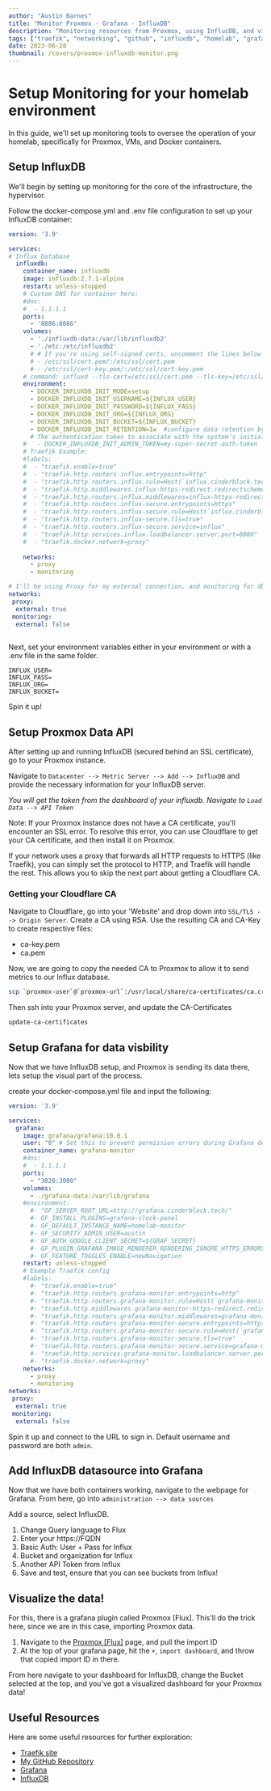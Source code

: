 ```yaml
---
author: "Austin Barnes"
title: "Monitor Proxmox - Grafana - InfluxDB"
description: "Monitoring resources from Proxmox, using InflucDB, and visualizing with Grafana."
tags: ["traefik", "networking", "github", "influxdb", "homelab", "grafana"]
date: 2023-06-28
thumbnail: /covers/proxmox-influxdb-monitor.png
---
```


# Setup Monitoring for your homelab environment
In this guide, we'll set up monitoring tools to oversee the operation of your homelab, specifically for Proxmox, VMs, and Docker containers.

## Setup InfluxDB
We'll begin by setting up monitoring for the core of the infrastructure, the hypervisor.

Follow the docker-compose.yml and .env file configuration to set up your InfluxDB container:

```yml
version: '3.9'

services:
# Influx Database
  influxdb:
    container_name: influxdb
    image: influxdb:2.7.1-alpine
    restart: unless-stopped
    # Custom DNS for container here:
    #dns:
    #  - 1.1.1.1
    ports:
      - '8086:8086'
    volumes:
      - './influxdb-data:/var/lib/influxdb2'
      - './etc:/etc/influxdb2'
      # # If you're using self-signed certs, uncomment the lines below
      # - /etc/ssl/cert.pem/:/etc/ssl/cert.pem  
      # - /etc/ssl/cert-key.pem/:/etc/ssl/cert-key.pem
    # command: influxd --tls-cert=/etc/ssl/cert.pem --tls-key=/etc/ssl/cert-key.pem 
    environment:
      - DOCKER_INFLUXDB_INIT_MODE=setup
      - DOCKER_INFLUXDB_INIT_USERNAME=${INFLUX_USER}
      - DOCKER_INFLUXDB_INIT_PASSWORD=${INFLUX_PASS}
      - DOCKER_INFLUXDB_INIT_ORG=${INFLUX_ORG}
      - DOCKER_INFLUXDB_INIT_BUCKET=${INFLUX_BUCKET}
      - DOCKER_INFLUXDB_INIT_RETENTION=1w  #configure data retention by week count
      # The authentication token to associate with the system's initial super-user. If not set, a token will be auto-generated by the system.
    #   - DOCKER_INFLUXDB_INIT_ADMIN_TOKEN=my-super-secret-auth-token
    # Traefik Example:
    #labels:
    #  - "traefik.enable=true"
    #  - "traefik.http.routers.influx.entrypoints=http"
    #  - "traefik.http.routers.influx.rule=Host(`influx.cinderblock.tech`)"
    #  - "traefik.http.middlewares.influx-https-redirect.redirectscheme.scheme=https"
    #  - "traefik.http.routers.influx.middlewares=influx-https-redirect"
    #  - "traefik.http.routers.influx-secure.entrypoints=https"
    #  - "traefik.http.routers.influx-secure.rule=Host(`influx.cinderblock.tech`)"
    #  - "traefik.http.routers.influx-secure.tls=true"
    #  - "traefik.http.routers.influx-secure.service=influx"
    #  - "traefik.http.services.influx.loadbalancer.server.port=8086"
    #  - "traefik.docker.network=proxy"    
    
    networks:
      - proxy
      - monitoring

# I'll be using Proxy for my external connection, and monitoring for db to db network communication
networks:
 proxy:
  external: true
 monitoring:
  external: false
  

```

Next, set your environment variables either in your environment or with a .env file in the same folder.

```env
INFLUX_USER=
INFLUX_PASS=
INFLUX_ORG=
INFLUX_BUCKET=
```

Spin it up!

## Setup Proxmox Data API

After setting up and running InfluxDB (secured behind an SSL certificate), go to your Proxmox instance.

Navigate to `Datacenter --> Metric Server --> Add --> InfluxDB` and provide the necessary information for your InfluxDB server.

_You will get the token from the dashboard of your influxdb. Navigate to `Load Data --> API Token`_

Note: If your Proxmox instance does not have a CA certificate, you'll encounter an SSL error. To resolve this error, you can use Cloudflare to get your CA certificate, and then install it on Proxmox.

If your network uses a proxy that forwards all HTTP requests to HTTPS (like Traefik), you can simply set the protocol to HTTP, and Traefik will handle the rest. This allows you to skip the next part about getting a Cloudflare CA.

### Getting your Cloudflare CA
Navigate to Cloudflare, go into your 'Website' and drop down into `SSL/TLS --> Origin Server`. Create a CA using RSA. Use the resulting CA and CA-Key to create respective files:
- ca-key.pem
- ca.pem

Now, we are going to copy the needed CA to Proxmox to allow it to send metrics to our Influx database. 

```bash
scp `proxmox-user`@`proxmox-url`:/usr/local/share/ca-certificates/ca.crt
```

Then ssh into your Proxmox server, and update the CA-Certificates

```bash
update-ca-certificates
```

## Setup Grafana for data visbility
Now that we have InfluxDB setup, and Proxmox is sending its data there, lets setup the visual part of the process.

create your docker-compose.yml file and input the following:

```yml
version: '3.9'

services:
  grafana:
    image: grafana/grafana:10.0.1
    user: "0" # Set this to prevent permission errors during Grafana deployment
    container_name: grafana-monitor
    #dns:
    #  - 1.1.1.1
    ports:
      - "3020:3000"
    volumes:
      - ./grafana-data:/var/lib/grafana
    #environment:
      #- "GF_SERVER_ROOT_URL=http://grafana.cinderblock.tech/"
      #- GF_INSTALL_PLUGINS=grafana-clock-panel
      #- GF_DEFAULT_INSTANCE_NAME=homelab-monitor
      #- GF_SECURITY_ADMIN_USER=austin
      #- GF_AUTH_GOOGLE_CLIENT_SECRET=${GRAF_SECRET}
      #- GF_PLUGIN_GRAFANA_IMAGE_RENDERER_RENDERING_IGNORE_HTTPS_ERRORS=true
      #- GF_FEATURE_TOGGLES_ENABLE=newNavigation
    restart: unless-stopped
    # Example Traefik config
    #labels:
      #- "traefik.enable=true"
      #- "traefik.http.routers.grafana-monitor.entrypoints=http"
      #- "traefik.http.routers.grafana-monitor.rule=Host(`grafana-monitor.cinderblock.tech`)"
      #- "traefik.http.middlewares.grafana-monitor-https-redirect.redirectscheme.scheme=https"
      #- "traefik.http.routers.grafana-monitor.middlewares=grafana-monitor-https-redirect"
      #- "traefik.http.routers.grafana-monitor-secure.entrypoints=https"
      #- "traefik.http.routers.grafana-monitor-secure.rule=Host(`grafana-monitor.cinderblock.tech`)"
      #- "traefik.http.routers.grafana-monitor-secure.tls=true"
      #- "traefik.http.routers.grafana-monitor-secure.service=grafana-monitor"
      #- "traefik.http.services.grafana-monitor.loadbalancer.server.port=3000"
      #- "traefik.docker.network=proxy"    
    networks:
      - proxy
      - monitoring
networks:
 proxy:
  external: true
 monitoring:
  external: false
```

Spin it up and connect to the URL to sign in. Default username and password are both `admin`.

## Add InfluxDB datasource into Grafana
Now that we have both containers working, navigate to the webpage for Grafana. From here, go into `administration --> data sources`

Add a source, select InfluxDB. 

1. Change Query language to Flux
2. Enter your https://FQDN
3. Basic Auth: User + Pass for Influx
4. Bucket and organization for Influx
5. Another API Token from Influx
6. Save and test, ensure that you can see buckets from Influx!

## Visualize the data!

For this, there is a grafana plugin called Proxmox [Flux]. This'll do the trick here, since we are in this case, importing Proxmox data. 

1. Navigate to the [Proxmox [Flux]](https://grafana.com/grafana/dashboards/15356-proxmox-flux/) page, and pull the import ID
2. At the top of your grafana page, hit the `+`, `import dashboard`, and throw that copied import ID in there. 

From here navigate to your dashboard for InfluxDB, change the Bucket selected at the top, and you've got a visualized dashboard for your Proxmox data!

## Useful Resources

Here are some useful resources for further exploration:

* [Traefik site](https://traefik.io/)
* [My GitHub Repository](https://github.com/Cinderblook/tacklebox/tree/)
* [Grafana](https://grafana.com/grafana/dashboards/1150-influxdb-docker/)
* [InfluxDB](https://www.influxdata.com/)